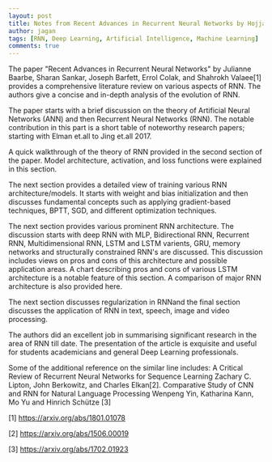 ```yaml
---
layout: post
title: Notes from Recent Advances in Recurrent Neural Networks by Hojjat Salehinejad et.all
author: jagan
tags: [RNN, Deep Learning, Artificial Intelligence, Machine Learning]
comments: true
---
```


The paper "Recent Advances in Recurrent Neural Networks" by Julianne Baarbe, Sharan Sankar, Joseph Barfett, Errol Colak, and Shahrokh Valaee[1] provides a comprehensive literature review on various aspects of RNN. The authors give a concise and in-depth analysis of the evolution of RNN. 

The paper starts with a brief discussion on the theory of Artificial Neural Networks (ANN) and then Recurrent Neural Networks (RNN). The notable contribution in this part is a short table of noteworthy research papers; starting with Elman et.all to Jing et.all 2017. 

A quick walkthrough of the theory of RNN provided in the second section of the paper. Model architecture, activation, and loss functions were explained in this section. 

The next section provides a detailed view of training various RNN architecture/models. It starts with weight and bias initialization and then discusses fundamental concepts such as applying gradient-based techniques, BPTT, SGD, and different optimization techniques. 

The next section provides various prominent RNN architecture. The discussion starts with deep RNN with MLP, Bidirectional RNN, Recurrent RNN, Multidimensional RNN, LSTM and LSTM varients, GRU, memory networks and structurally constrained RNN's are discussed. This discussion includes views on pros and cons of this architecture and possible application areas. A chart describing pros and cons of various LSTM architecture is a notable feature of this section. A comparison of major RNN architecture is also provided here. 

The next section discusses regularization in RNNand the final section discusses the application of RNN in text, speech, image and video processing.

The authors did an excellent job in summarising significant research in the area of RNN till date. The presentation of the article is exquisite and useful for students academicians and general Deep Learning professionals. 

Some of the additional reference on the similar line includes:
A Critical Review of Recurrent Neural Networks for Sequence Learning
Zachary C. Lipton, John Berkowitz, and Charles Elkan[2]. Comparative Study of CNN and RNN for Natural Language Processing
Wenpeng Yin, Katharina Kann, Mo Yu and  Hinrich Schütze [3]

[1] https://arxiv.org/abs/1801.01078

[2] https://arxiv.org/abs/1506.00019

[3] https://arxiv.org/abs/1702.01923 
